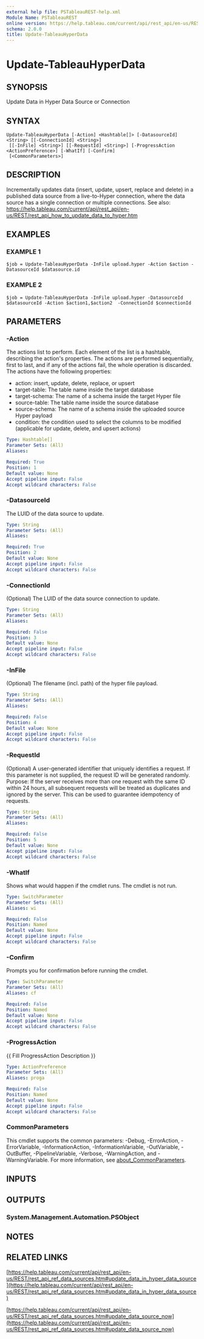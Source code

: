 ```yaml
---
external help file: PSTableauREST-help.xml
Module Name: PSTableauREST
online version: https://help.tableau.com/current/api/rest_api/en-us/REST/rest_api_ref_data_sources.htm#update_data_in_hyper_data_source
schema: 2.0.0
title: Update-TableauHyperData
---
```


# Update-TableauHyperData

## SYNOPSIS
Update Data in Hyper Data Source or Connection

## SYNTAX

```
Update-TableauHyperData [-Action] <Hashtable[]> [-DatasourceId] <String> [[-ConnectionId] <String>]
 [[-InFile] <String>] [[-RequestId] <String>] [-ProgressAction <ActionPreference>] [-WhatIf] [-Confirm]
 [<CommonParameters>]
```

## DESCRIPTION
Incrementally updates data (insert, update, upsert, replace and delete) in a published data source from a live-to-Hyper connection,
where the data source has a single connection or multiple connections.
See also: https://help.tableau.com/current/api/rest_api/en-us/REST/rest_api_how_to_update_data_to_hyper.htm

## EXAMPLES

### EXAMPLE 1
```
$job = Update-TableauHyperData -InFile upload.hyper -Action $action -DatasourceId $datasource.id
```

### EXAMPLE 2
```
$job = Update-TableauHyperData -InFile upload.hyper -DatasourceId $datasourceId -Action $action1,$action2  -ConnectionId $connectionId
```

## PARAMETERS

### -Action
The actions list to perform.
Each element of the list is a hashtable, describing the action's properties.
The actions are performed sequentially, first to last, and if any of the actions fail, the whole operation is discarded.
The actions have the following properties:
- action: insert, update, delete, replace, or upsert
- target-table: The table name inside the target database
- target-schema: The name of a schema inside the target Hyper file
- source-table: The table name inside the source database
- source-schema: The name of a schema inside the uploaded source Hyper payload
- condition: the condition used to select the columns to be modified (applicable for update, delete, and upsert actions)

```yaml
Type: Hashtable[]
Parameter Sets: (All)
Aliases:

Required: True
Position: 1
Default value: None
Accept pipeline input: False
Accept wildcard characters: False
```

### -DatasourceId
The LUID of the data source to update.

```yaml
Type: String
Parameter Sets: (All)
Aliases:

Required: True
Position: 2
Default value: None
Accept pipeline input: False
Accept wildcard characters: False
```

### -ConnectionId
(Optional) The LUID of the data source connection to update.

```yaml
Type: String
Parameter Sets: (All)
Aliases:

Required: False
Position: 3
Default value: None
Accept pipeline input: False
Accept wildcard characters: False
```

### -InFile
(Optional) The filename (incl.
path) of the hyper file payload.

```yaml
Type: String
Parameter Sets: (All)
Aliases:

Required: False
Position: 4
Default value: None
Accept pipeline input: False
Accept wildcard characters: False
```

### -RequestId
(Optional) A user-generated identifier that uniquely identifies a request.
If this parameter is not supplied, the request ID will be generated randomly.
Purpose: If the server receives more than one request with the same ID within 24 hours,
all subsequent requests will be treated as duplicates and ignored by the server.
This can be used to guarantee idempotency of requests.

```yaml
Type: String
Parameter Sets: (All)
Aliases:

Required: False
Position: 5
Default value: None
Accept pipeline input: False
Accept wildcard characters: False
```

### -WhatIf
Shows what would happen if the cmdlet runs.
The cmdlet is not run.

```yaml
Type: SwitchParameter
Parameter Sets: (All)
Aliases: wi

Required: False
Position: Named
Default value: None
Accept pipeline input: False
Accept wildcard characters: False
```

### -Confirm
Prompts you for confirmation before running the cmdlet.

```yaml
Type: SwitchParameter
Parameter Sets: (All)
Aliases: cf

Required: False
Position: Named
Default value: None
Accept pipeline input: False
Accept wildcard characters: False
```

### -ProgressAction
{{ Fill ProgressAction Description }}

```yaml
Type: ActionPreference
Parameter Sets: (All)
Aliases: proga

Required: False
Position: Named
Default value: None
Accept pipeline input: False
Accept wildcard characters: False
```

### CommonParameters
This cmdlet supports the common parameters: -Debug, -ErrorAction, -ErrorVariable, -InformationAction, -InformationVariable, -OutVariable, -OutBuffer, -PipelineVariable, -Verbose, -WarningAction, and -WarningVariable. For more information, see [about_CommonParameters](http://go.microsoft.com/fwlink/?LinkID=113216).

## INPUTS

## OUTPUTS

### System.Management.Automation.PSObject
## NOTES

## RELATED LINKS

[https://help.tableau.com/current/api/rest_api/en-us/REST/rest_api_ref_data_sources.htm#update_data_in_hyper_data_source](https://help.tableau.com/current/api/rest_api/en-us/REST/rest_api_ref_data_sources.htm#update_data_in_hyper_data_source)

[https://help.tableau.com/current/api/rest_api/en-us/REST/rest_api_ref_data_sources.htm#update_data_source_now](https://help.tableau.com/current/api/rest_api/en-us/REST/rest_api_ref_data_sources.htm#update_data_source_now)


